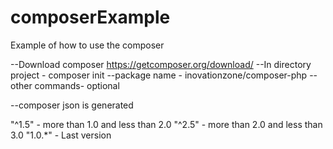 # composerExample
Example of how to use the composer


--Download composer https://getcomposer.org/download/
--In directory project - composer init
--package name - inovationzone/composer-php
--other commands- optional

--composer json  is generated

"^1.5" - more than 1.0 and less than 2.0
"^2.5" - more than 2.0 and less than 3.0
"1.0.*" - Last version
